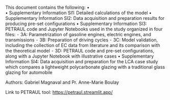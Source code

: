 This document contains the following:
	•	
	•	Supplementary Information SI1: Detailed calculations of the model
	•	Supplementary Information SI2: Data acquisition and preparation results for producing pre-set configurations
	•	Supplementary Information SI3: PETRAUL code and Jupyter Notebooks used in the study organized in four files:
	⁃	3A: Parametrization of gasoline engines, electric engines, and transmissions
	⁃	3B: Preparation of driving cycles
	⁃	3C: Model validation, including the collection of EC data from literature and its comparison with the theoretical model	
	⁃	3D: PETRAUL code and pre-set configurations, along with a Jupyter Notebook with illustrative cases
	•	Supplementary Information SI4: Data acquisition and preparation for the LCA case study which compares a lightweight polycarbonate glazing with a traditional glass glazing for automobile

 Authors: Gabriel Magnaval and Pr. Anne-Marie Boulay

 Link to PETRAUL tool: https://petraul.streamlit.app/
